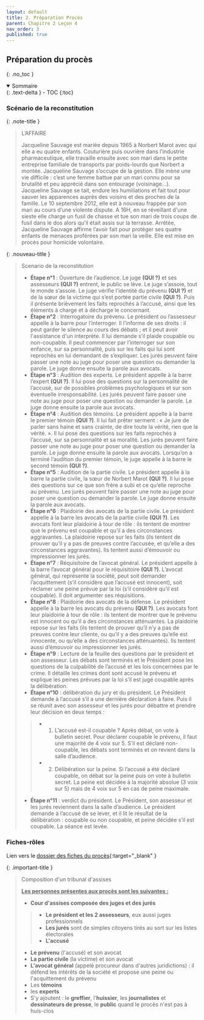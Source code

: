 ```yaml
---
layout: default
title: 2. Préparation Procès
parent: Chapitre 2 Leçon 4
nav_order: 3
published: true
---
```

## Préparation du procès
{: .no_toc }

<details open markdown="block">
  <summary>
    Sommaire
  </summary>
  {: .text-delta }
- TOC
{:toc}
</details>

### Scénario de la reconstitution

{: .note-title }
>L’AFFAIRE
>
>Jacqueline Sauvage est mariée depuis 1965 à Norbert Marot
avec qui elle a eu quatre enfants. Couturière puis ouvrière
dans l’industrie pharmaceutique, elle travaille ensuite avec
son mari dans le petite entreprise familiale de transports
par poids-lourds que Norbert a montée. Jacqueline Sauvage
s’occupe de la gestion. Elle mène une vie difficile : c’est une
femme battue par un mari connu pour sa brutalité et peu
apprécié dans son entourage (voisinage...). Jacqueline
Sauvage se tait, endure les humiliations et fait tout pour
sauver les apparences auprès des voisins et des proches de
la famille. Le 10 septembre 2012, elle est à nouveau frappée
par son mari au cours d’une violente dispute. A 16H, en se
réveillant d'une sieste elle charge un fusil de chasse et tue
son mari de trois coups de fusil dans le dos alors qu’il était
assis sur la terrasse. Arrêtée, Jacqueline Sauvage affirme
l’avoir fait pour protéger ses quatre enfants de menaces
proférées par son mari la veille. Elle est mise en procès pour
homicide volontaire.

{: .nouveau-title }
> Scenario de la reconstitution
>
> - **Étape n°1** : Ouverture de l’audience. Le juge **(QUI ?)** et ses assesseurs **(QUI ?)** entrent, le public se lève. Le juge s’assoie, tout le monde s’assoie. Le juge vérifie l’identité du prévenu **(QUI ?)** et de la sœur de la victime qui s’est portée partie civile **(QUI ?)**. Puis il présente brièvement les faits reprochés à l’accusé, ainsi que les éléments à charge et à décharge le concernant.
> - **Étape n°2** : Interrogatoire du prévenu. Le président ou l’assesseur appelle à la barre pour l’interroger. Il l’informe de ses droits : il peut garder le silence au cours des débats ; et il peut avoir l'assistance d'un interprète. Il lui demande s’il plaide coupable ou non-coupable. Il peut commencer par l’interroger sur son enfance, sur sa personnalité, puis sur les faits qui lui sont reprochés en lui demandant de s’expliquer. Les jurés peuvent faire passer une note au juge pour poser une question ou demander la parole. Le juge donne ensuite la parole aux avocats.
> - **Étape n°3** : Audition des experts. Le président appelle à la barre l’expert **(QUI ?)**. Il lui pose des questions sur la personnalité de l’accusé, sur de possibles problèmes psychologiques et sur son éventuelle irresponsabilité. Les jurés peuvent faire passer une note au juge pour poser une question ou demander la parole. Le juge donne ensuite la parole aux avocats.
> - **Étape n°4** : Audition des témoins. Le président appelle à la barre le premier témoin **(QUI ?)**. Il lui fait prêter serment : « Je jure de parler sans haine et sans crainte, de dire toute la vérité, rien que la vérité. ». Il lui pose des questions sur les faits reprochés à l’accusé, sur sa personnalité et sa moralité. Les jurés peuvent faire passer une note au juge pour poser une question ou demander la parole. Le juge donne ensuite la parole aux avocats. Lorsqu’on a terminé l’audition du premier témoin, le juge appelle à la barre le second témoin **(QUI ?)**.
> - **Étape n°5** : Audition de la partie civile. Le président appelle à la barre la partie civile, la sœur de Norbert Marot **(QUI ?)**. Il lui pose des questions sur ce que son frère a subi et ce qu’elle reproche au prévenu. Les jurés peuvent faire passer une note au juge pour poser une question ou demander la parole. Le juge donne ensuite la parole aux avocats.
> - **Étape n°6** : Plaidoirie des avocats de la partie civile. Le président appelle à la barre les avocats de la partie civile **(QUI ?)**. Les avocats font leur plaidoirie à tour de rôle : ils tentent de montrer que le prévenu est coupable et qu’il a des circonstances aggravantes. La plaidoirie repose sur les faits (ils tentent de prouver qu’il y a pas de preuves contre l’accusée, et qu’elle a des circonstances aggravantes). Ils tentent aussi d’émouvoir ou impressionner les jurés.
> - **Étape n°7** : Réquisitoire de l’avocat général. Le président appelle à la barre l’avocat général pour le réquisitoire **(QUI ?)**. L’avocat général, qui représente la société, peut soit demander l’acquittement (s’il considère que l’accusé est innocent), soit réclamer une peine prévue par la loi (s’il considère qu’il est coupable). Il doit argumenter ses réquisitions.
> - **Étape n°8** : Plaidoirie des avocats de la défense. Le président appelle à la barre les avocats du prévenu **(QUI ?)**. Les avocats font leur plaidoirie à tour de rôle : ils tentent de montrer que le prévenu est innocent ou qu’il a des circonstances atténuantes. La plaidoirie repose sur les faits (ils tentent de prouver qu’il n’y a pas de preuves contre leur cliente, ou qu’il y a des preuves qu’elle est innocente, ou qu’elle a des circonstances atténuantes). Ils tentent aussi d’émouvoir ou impressionner les jurés.
> - **Étape n°9** : Lecture de la feuille des questions par le président et son assesseur. Les débats sont terminés et le Président pose les questions de la culpabilité de l’accusé et les lois concernées par le crime. Il détaille les crimes dont sont accusé le prévenu et explique les peines prévues par la loi s’il est jugé coupable après la délibération.
> - **Étape n°10** : délibération du jury et du président. Le Président demande à l’accusé s’il a une dernière déclaration à faire. Puis il se réunit avec son assesseur et les jurés pour débattre et prendre leur décision en deux temps :
>> - 1. L’accusé est-il coupable ? Après débat, on vote à bulletin secret. Pour déclarer coupable le prévenu, il faut une majorité de 4 voix sur 5. S’il est déclaré non-coupable, les débats sont terminés et on revient dans la salle d’audience.
>> - 2. Délibération sur la peine. Si l’accusé a été déclaré coupable, on débat sur la peine puis on vote à bulletin secret. La peine est décidée à la majorité absolue (3 voix sur 5) mais de 4 voix sur 5 en cas de peine maximale.
> - **Étape n°11** : verdict du président. Le Président, son assesseur et les jurés reviennent dans la salle d’audience. Le président demande à l’accusé de se lever, et il lit le résultat de la délibération : coupable ou non coupable, et peine décidée s’il est coupable. La séance est levée.

### Fiches-rôles

Lien vers le [dossier des fiches du procès](https://drive.google.com/drive/folders/14B2hTzTmQvhpXBKihl33tF9pG9IdOmec?usp=drive_link9){:target="_blank" }

{: .important-title }
> Composition d'un tribunal d'assises
> 
> **<u>Les personnes présentes aux procès sont les suivantes :</u>**
> - **Cour d'assises composée des juges et des jurés**
>> -  **Le président et les 2 assesseurs**, eux aussi juges professionnels 
>> -  **Les jurés** sont de simples citoyens tirés au sort sur les listes électorales
>> -  **L'accusé** 
> -  **Le prévenu** (l'accusé) et son avocat
> -  **La partie civile** (la victime) et son avocat
> -  **L'avocat général** (appelé procureur dans d'autres juridictions) : il défend les intérêts de la société et propose une peine ou l'acquittement du prévenu
> - Les **témoins**
> - les **experts**
> - S'y ajoutent : le **greffier**, l'**huissier**, les **journalistes** et **dessinateurs de presse**, le **public** quand le procès n'est pas à huis-clos
